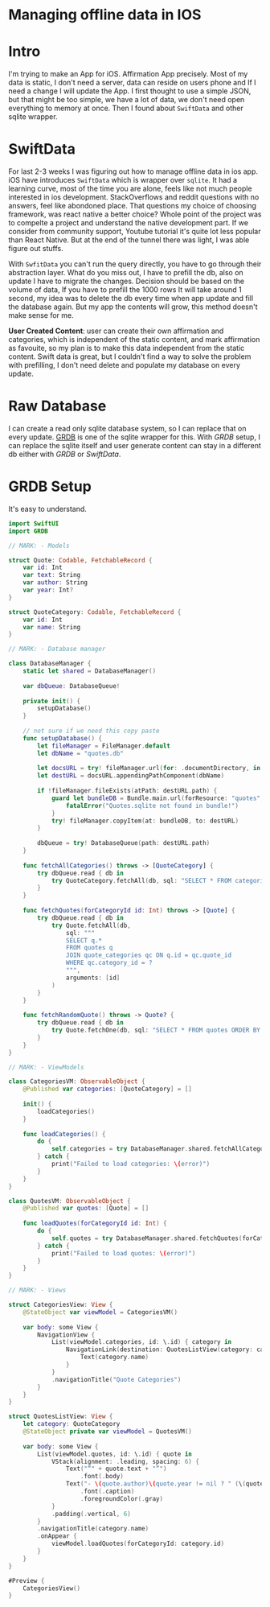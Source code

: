 # Managing offline data in IOS

# Intro
I'm trying to make an App for iOS. Affirmation App precisely. Most of my data is static, I don't need a server, data can reside on users phone and If I need a change I will update the App. I first thought to use a simple JSON, but that might be too simple, we have a lot of data, we don't need open everything to memory at once. Then I found about `SwiftData` and other sqlite wrapper.

# SwiftData
For last 2-3 weeks I was figuring out how to manage offline data in ios app. iOS have introduces `SwiftData` which is wrapper over `sqlite`. It had a learning curve, most of the time you are alone, feels like not much people interested in ios development. StackOverflows and reddit questions with no answers, feel like abondoned place. That questions my choice of choosing framework, was react native a better choice? Whole point of the project was to compelte a project and understand the native development part. If we consider from community support, Youtube tutorial it's quite lot less popular than React Native. But at the end of the tunnel there was light, I was able figure out stuffs. 

With `SwfitData` you can't run the query directly, you have to go through their abstraction layer. What do you miss out, I have to prefill the db, also on update I have to migrate the changes. Decision should be based on the volume of data, If you have to prefill the 1000 rows It will take around 1 second, my idea was to delete the db every time when app update and fill the database again. But my app the contents will grow, this method doesn't make sense for me.

**User Created Content**: user can create their own affirmation and categories, which is independent of the static content, and mark affirmation as favouite, so my plan is to make this data independent from the static content. Swift data is great, but I couldn't find a way to solve the problem with prefilling, I don't need delete and populate my database on every update.

# Raw Database
I can create a read only sqlite database system, so I can replace that on every update. [GRDB](https://github.com/groue/GRDB.swift) is one of the sqlite wrapper for this. With *GRDB* setup, I can replace the sqlite itself and user generate content can stay in a different db either with *GRDB* or *SwiftData*.

# GRDB Setup
It's easy to understand.

```swift
import SwiftUI
import GRDB

// MARK: - Models

struct Quote: Codable, FetchableRecord {
    var id: Int
    var text: String
    var author: String
    var year: Int?
}

struct QuoteCategory: Codable, FetchableRecord {
    var id: Int
    var name: String
}

// MARK: - Database manager

class DatabaseManager {
    static let shared = DatabaseManager()
    
    var dbQueue: DatabaseQueue!
    
    private init() {
        setupDatabase()
    }
    
    // not sure if we need this copy paste
    func setupDatabase() {
        let fileManager = FileManager.default
        let dbName = "quotes.db"
        
        let docsURL = try! fileManager.url(for: .documentDirectory, in: .userDomainMask, appropriateFor: nil, create: true)
        let destURL = docsURL.appendingPathComponent(dbName)
        
        if !fileManager.fileExists(atPath: destURL.path) {
            guard let bundleDB = Bundle.main.url(forResource: "quotes", withExtension: "db") else {
                fatalError("Quotes.sqlite not found in bundle!")
            }
            try! fileManager.copyItem(at: bundleDB, to: destURL)
        }
        
        dbQueue = try! DatabaseQueue(path: destURL.path)
    }
    
    func fetchAllCategories() throws -> [QuoteCategory] {
        try dbQueue.read { db in
            try QuoteCategory.fetchAll(db, sql: "SELECT * FROM categories ORDER BY name")
        }
    }
    
    func fetchQuotes(forCategoryId id: Int) throws -> [Quote] {
        try dbQueue.read { db in
            try Quote.fetchAll(db,
                sql: """
                SELECT q.*
                FROM quotes q
                JOIN quote_categories qc ON q.id = qc.quote_id
                WHERE qc.category_id = ?
                """,
                arguments: [id]
            )
        }
    }
    
    func fetchRandomQuote() throws -> Quote? {
        try dbQueue.read { db in
            try Quote.fetchOne(db, sql: "SELECT * FROM quotes ORDER BY RANDOM() LIMIT 1")
        }
    }
}

// MARK: - ViewModels

class CategoriesVM: ObservableObject {
    @Published var categories: [QuoteCategory] = []
    
    init() {
        loadCategories()
    }
    
    func loadCategories() {
        do {
            self.categories = try DatabaseManager.shared.fetchAllCategories()
        } catch {
            print("Failed to load categories: \(error)")
        }
    }
}

class QuotesVM: ObservableObject {
    @Published var quotes: [Quote] = []
    
    func loadQuotes(forCategoryId id: Int) {
        do {
            self.quotes = try DatabaseManager.shared.fetchQuotes(forCategoryId: id)
        } catch {
            print("Failed to load quotes: \(error)")
        }
    }
}

// MARK: - Views

struct CategoriesView: View {
    @StateObject var viewModel = CategoriesVM()
    
    var body: some View {
        NavigationView {
            List(viewModel.categories, id: \.id) { category in
                NavigationLink(destination: QuotesListView(category: category)) {
                    Text(category.name)
                }
            }
            .navigationTitle("Quote Categories")
        }
    }
}

struct QuotesListView: View {
    let category: QuoteCategory
    @StateObject private var viewModel = QuotesVM()
    
    var body: some View {
        List(viewModel.quotes, id: \.id) { quote in
            VStack(alignment: .leading, spacing: 6) {
                Text("“" + quote.text + "”")
                    .font(.body)
                Text("- \(quote.author)\(quote.year != nil ? " (\(quote.year!))" : "")")
                    .font(.caption)
                    .foregroundColor(.gray)
            }
            .padding(.vertical, 6)
        }
        .navigationTitle(category.name)
        .onAppear {
            viewModel.loadQuotes(forCategoryId: category.id)
        }
    }
}

#Preview {
    CategoriesView()
}
```